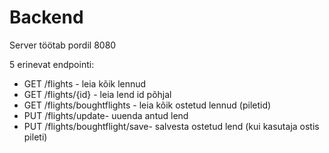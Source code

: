 # Backend

Server töötab pordil 8080


5 erinevat endpointi:

* GET /flights - leia kõik lennud
* GET /flights/{id} - leia lend id põhjal
* GET /flights/boughtflights - leia kõik ostetud lennud (piletid)
* PUT /flights/update- uuenda antud lend
* PUT /flights/boughtflight/save- salvesta ostetud lend (kui kasutaja ostis pileti)




